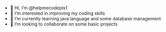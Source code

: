 - 👋 Hi, I’m @helpmecodepls1
- 👀 I’m interested in improving my coding skills
- 🌱 I’m currently learning java language and some database management
- 💞️ I’m looking to collaborate on some basic projects

<!---
helpmecodepls1/helpmecodepls1 is a ✨ special ✨ repository because its `README.md` (this file) appears on your GitHub profile.
You can click the Preview link to take a look at your changes.
--->
